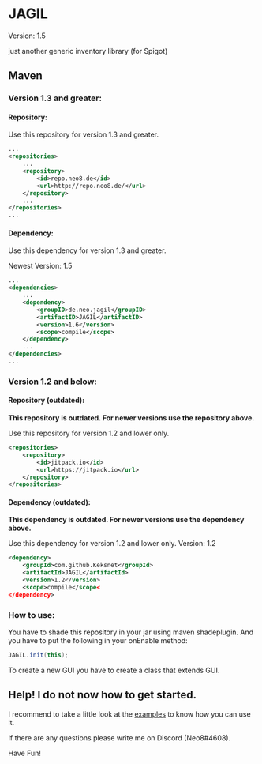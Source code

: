 # JAGIL
Version: 1.5

just another generic inventory library (for Spigot)

## Maven
### Version 1.3 and greater:
#### Repository:
Use this repository for version 1.3 and greater.
```xml
...
<repositories>
	...
	<repository>
		<id>repo.neo8.de</id>
		<url>http://repo.neo8.de/</url>
	</repository>
	...
</repositories>
...
```

#### Dependency:
Use this dependency for version 1.3 and greater.

Newest Version: 1.5
```xml
...
<dependencies>
	...
	<dependency>
		<groupID>de.neo.jagil</groupID>
		<artifactID>JAGIL</artifactID>
		<version>1.6</version>
		<scope>compile</scope>
	</dependency>
	...
</dependencies>
...
```

### Version 1.2 and below:
#### Repository (outdated):
**This repository is outdated. For newer versions use the repository above.**

Use this repository for version 1.2 and lower only.
```xml
<repositories>
    <repository>
        <id>jitpack.io</id>
        <url>https://jitpack.io</url>
    </repository>
</repositories>
```

#### Dependency (outdated):
**This dependency is outdated. For newer versions use the dependency above.**

Use this dependency for version 1.2 and lower only.
Version: 1.2
```xml
<dependency>
    <groupId>com.github.Keksnet</groupId>
    <artifactId>JAGIL</artifactId>
    <version>1.2</version>
    <scope>compile</scope<
</dependency>
```

### How to use:
You have to shade this repository in your jar using maven shadeplugin.
And you have to put the following in your onEnable method:
```java
JAGIL.init(this);
```

To create a new GUI you have to create a class that extends GUI.

## Help! I do not now how to get started.
I recommend to take a little look at the [examples](https://github.com/Keksnet/JAGIL/tree/master/examples) to know how you can use it.


If there are any questions please write me on Discord (Neo8#4608).

Have Fun!

